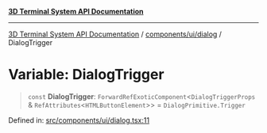 [**3D Terminal System API Documentation**](../../../../README.md)

***

[3D Terminal System API Documentation](../../../../README.md) / [components/ui/dialog](../README.md) / DialogTrigger

# Variable: DialogTrigger

> `const` **DialogTrigger**: `ForwardRefExoticComponent`\<`DialogTriggerProps` & `RefAttributes`\<`HTMLButtonElement`\>\> = `DialogPrimitive.Trigger`

Defined in: [src/components/ui/dialog.tsx:11](https://github.com/Dicommunitas/ThreeJS_Terminal_3D2/blob/3ee0fc36a3337518d3717231e10fb625cedcf942/src/components/ui/dialog.tsx#L11)
